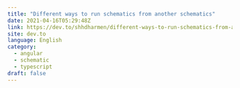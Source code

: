 ```yaml
---
title: "Different ways to run schematics from another schematics"
date: 2021-04-16T05:29:48Z
link: https://dev.to/shhdharmen/different-ways-to-run-schematics-from-another-schematics-1jd1?utm_medium=RSS&utm_source=news.12bit.vn
site: dev.to
language: English
category:
  - angular
  - schematic
  - typescript
draft: false
---
```

